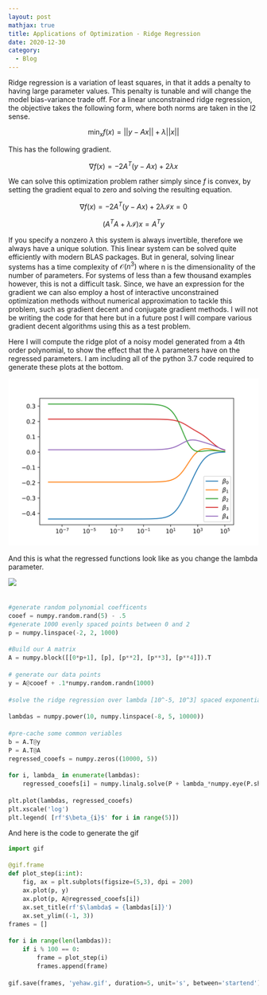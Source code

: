 ```yaml
---
layout: post
mathjax: true
title: Applications of Optimization - Ridge Regression 
date: 2020-12-30
category:
  - Blog
---
```


Ridge regression is a variation of least squares, in that it adds a penalty to having large parameter values. This penalty is tunable and will change the model bias-variance trade off. For a linear unconstrained ridge regression, the objective takes the following form, where both norms are taken in the l2 sense.

$$\min_x f(x) = ||y - Ax|| + \lambda ||x||$$

This has the following gradient. 

$$\nabla f(x) = -2 A^T(y - Ax) + 2\lambda x$$

We can solve this optimization problem rather simply since $f$ is convex, by setting the gradient equal to zero and solving the resulting equation.

$$\nabla f(x) = -2 A^T(y - Ax) + 2\lambda \mathcal{I} x = 0$$

$$(A^T A + \lambda \mathcal{I}) x = A^Ty$$

If you specify a nonzero $\lambda$ this system is always invertible, therefore we always have a unique solution. This linear system can be solved quite efficiently with modern BLAS packages. But in general, solving linear systems has a time complexity of $\mathcal{O}(n^3)$ where n is the dimensionality of the number of parameters. For systems of less than a few thousand examples however, this is not a difficult task. Since, we have an expression for the gradient we can also employ a host of interactive unconstrained optimization methods without numerical approximation to tackle this problem, such as gradient decent and conjugate gradient methods. I will not be writing the code for that here but in a future post I will compare various gradient decent algorithms using this as a test problem. 

Here I will compute the ridge plot of a noisy model generated from a 4th order polynomial, to show the effect that the $\lambda$ parameters have on the regressed parameters. I am including all of the python 3.7 code required to generate these plots at the bottom.

![](/assets/imgs/ridgeregression.png)

And this is what the regressed functions look like as you change the lambda parameter.

![](/assets/imgs/rr_active.gif)

```python

#generate random polynomial coefficents
cooef = numpy.random.rand(5) - .5
#generate 1000 evenly spaced points between 0 and 2
p = numpy.linspace(-2, 2, 1000)

#Build our A matrix
A = numpy.block([[0*p+1], [p], [p**2], [p**3], [p**4]]).T

# generate our data points
y = A@cooef + .1*numpy.random.randn(1000)

#solve the ridge regression over lambda [10^-5, 10^3] spaced exponentially 

lambdas = numpy.power(10, numpy.linspace(-8, 5, 10000))

#pre-cache some common veriables
b = A.T@y
P = A.T@A
regressed_cooefs = numpy.zeros((10000, 5))

for i, lambda_ in enumerate(lambdas):
    regressed_cooefs[i] = numpy.linalg.solve(P + lambda_*numpy.eye(P.shape[0]), b)

plt.plot(lambdas, regressed_cooefs)
plt.xscale('log')
plt.legend( [rf'$\beta_{i}$' for i in range(5)])
```

And here is the code to generate the gif
```python
import gif

@gif.frame
def plot_step(i:int):
    fig, ax = plt.subplots(figsize=(5,3), dpi = 200)
    ax.plot(p, y)
    ax.plot(p, A@regressed_cooefs[i])
    ax.set_title(rf'$\lambda$ = {lambdas[i]}')
    ax.set_ylim((-1, 3))
frames = []

for i in range(len(lambdas)):
    if i % 100 == 0:
        frame = plot_step(i)
        frames.append(frame)

gif.save(frames, 'yehaw.gif', duration=5, unit='s', between='startend')
```

